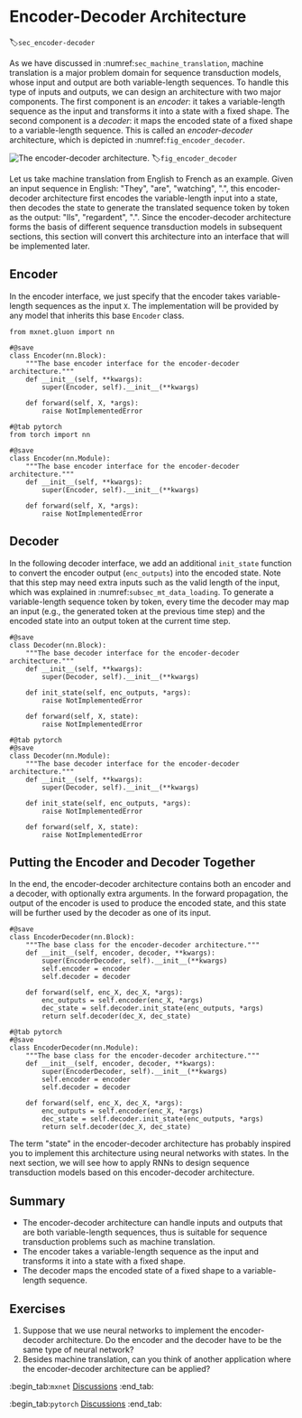 # Encoder-Decoder Architecture
:label:`sec_encoder-decoder`

As we have discussed in 
:numref:`sec_machine_translation`,
machine translation
is a major problem domain for sequence transduction models,
whose input and output are
both variable-length sequences.
To handle this type of inputs and outputs,
we can design an architecture with two major components.
The first component is an *encoder*:
it takes a variable-length sequence as the input and transforms it into a state with a fixed shape.
The second component is a *decoder*:
it maps the encoded state of a fixed shape
to a variable-length sequence.
This is called an *encoder-decoder* architecture,
which is depicted in :numref:`fig_encoder_decoder`.

![The encoder-decoder architecture.](../img/encoder-decoder.svg)
:label:`fig_encoder_decoder`

Let us take machine translation from English to French
as an example.
Given an input sequence in English:
"They", "are", "watching", ".",
this encoder-decoder architecture
first encodes the variable-length input into a state,
then decodes the state 
to generate the translated sequence token by token
as the output:
"Ils", "regardent", ".".
Since the encoder-decoder architecture
forms the basis
of different sequence transduction models
in subsequent sections,
this section will convert this architecture
into an interface that will be implemented later.

## Encoder

In the encoder interface,
we just specify that
the encoder takes variable-length sequences as the input `X`.
The implementation will be provided 
by any model that inherits this base `Encoder` class.

```{.python .input}
from mxnet.gluon import nn

#@save
class Encoder(nn.Block):
    """The base encoder interface for the encoder-decoder architecture."""
    def __init__(self, **kwargs):
        super(Encoder, self).__init__(**kwargs)

    def forward(self, X, *args):
        raise NotImplementedError
```

```{.python .input}
#@tab pytorch
from torch import nn

#@save
class Encoder(nn.Module):
    """The base encoder interface for the encoder-decoder architecture."""
    def __init__(self, **kwargs):
        super(Encoder, self).__init__(**kwargs)

    def forward(self, X, *args):
        raise NotImplementedError
```

## Decoder

In the following decoder interface,
we add an additional `init_state` function
to convert the encoder output (`enc_outputs`)
into the encoded state.
Note that this step
may need extra inputs such as 
the valid length of the input,
which was explained
in :numref:`subsec_mt_data_loading`.
To generate a variable-length sequence token by token,
every time the decoder
may map an input (e.g., the generated token at the previous time step)
and the encoded state
into an output token at the current time step.

```{.python .input}
#@save
class Decoder(nn.Block):
    """The base decoder interface for the encoder-decoder architecture."""
    def __init__(self, **kwargs):
        super(Decoder, self).__init__(**kwargs)

    def init_state(self, enc_outputs, *args):
        raise NotImplementedError

    def forward(self, X, state):
        raise NotImplementedError
```

```{.python .input}
#@tab pytorch
#@save
class Decoder(nn.Module):
    """The base decoder interface for the encoder-decoder architecture."""
    def __init__(self, **kwargs):
        super(Decoder, self).__init__(**kwargs)

    def init_state(self, enc_outputs, *args):
        raise NotImplementedError

    def forward(self, X, state):
        raise NotImplementedError
```

## Putting the Encoder and Decoder Together

In the end,
the encoder-decoder architecture
contains both an encoder and a decoder,
with optionally extra arguments.
In the forward propagation,
the output of the encoder
is used to produce the encoded state,
and this state
will be further used by the decoder as one of its input.

```{.python .input}
#@save
class EncoderDecoder(nn.Block):
    """The base class for the encoder-decoder architecture."""
    def __init__(self, encoder, decoder, **kwargs):
        super(EncoderDecoder, self).__init__(**kwargs)
        self.encoder = encoder
        self.decoder = decoder

    def forward(self, enc_X, dec_X, *args):
        enc_outputs = self.encoder(enc_X, *args)
        dec_state = self.decoder.init_state(enc_outputs, *args)
        return self.decoder(dec_X, dec_state)
```

```{.python .input}
#@tab pytorch
#@save
class EncoderDecoder(nn.Module):
    """The base class for the encoder-decoder architecture."""
    def __init__(self, encoder, decoder, **kwargs):
        super(EncoderDecoder, self).__init__(**kwargs)
        self.encoder = encoder
        self.decoder = decoder

    def forward(self, enc_X, dec_X, *args):
        enc_outputs = self.encoder(enc_X, *args)
        dec_state = self.decoder.init_state(enc_outputs, *args)
        return self.decoder(dec_X, dec_state)
```

The term "state" in the encoder-decoder architecture
has probably inspired you to implement this
architecture using neural networks with states.
In the next section,
we will see how to apply RNNs to design 
sequence transduction models based on 
this encoder-decoder architecture.


## Summary

* The encoder-decoder architecture can handle inputs and outputs that are both variable-length sequences, thus is suitable for sequence transduction problems such as machine translation.
* The encoder takes a variable-length sequence as the input and transforms it into a state with a fixed shape.
* The decoder maps the encoded state of a fixed shape to a variable-length sequence.


## Exercises

1. Suppose that we use neural networks to implement the encoder-decoder architecture. Do the encoder and the decoder have to be the same type of neural network?  
1. Besides machine translation, can you think of another application where the encoder-decoder architecture can be applied?

:begin_tab:`mxnet`
[Discussions](https://discuss.d2l.ai/t/341)
:end_tab:

:begin_tab:`pytorch`
[Discussions](https://discuss.d2l.ai/t/1061)
:end_tab:
<!--stackedit_data:
eyJoaXN0b3J5IjpbMTU1NDU3NDY3NF19
-->